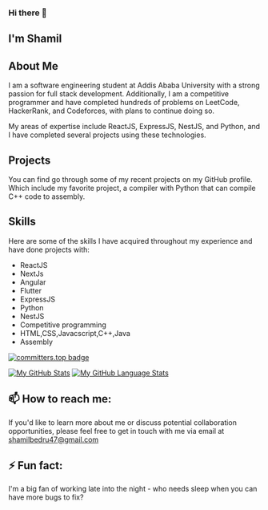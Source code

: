 ### Hi there 👋
## I'm Shamil

## About Me
I am a software engineering student at Addis Ababa University with a strong passion for full stack development. Additionally, I am a competitive programmer and have completed hundreds of problems on LeetCode, HackerRank, and Codeforces, with plans to continue doing so. 

My areas of expertise include ReactJS, ExpressJS, NestJS, and Python, and I have completed several projects using these technologies.

## Projects
You can find go through some of my recent projects on my GitHub profile. Which include my favorite project, a compiler with Python that can compile C++ code to assembly.

## Skills
Here are some of the skills I have acquired throughout my experience and have done projects with:

* ReactJS
* NextJs
* Angular
* Flutter
* ExpressJS
* Python
* NestJS
* Competitive programming
* HTML,CSS,Javacscript,C++,Java
* Assembly
  
[![committers.top badge](https://user-badge.committers.top/ethiopia/Shamil-B.svg)](https://user-badge.committers.top/ethiopia/Shamil-B)


[![My GitHub Stats](https://github-readme-stats.vercel.app/api/?username=shamil-b&count_private=true&theme=tokyonight&showicons=true)]()
[![My GitHub Language Stats](https://github-readme-stats.vercel.app/api/top-langs/?username=shamil-b&langs_count=5&theme=tokyonight)]()

## 📫 How to reach me:
If you'd like to learn more about me or discuss potential collaboration opportunities, please feel free to get in touch with me via email at shamilbedru47@gmail.com

## ⚡ Fun fact:
I'm a big fan of working late into the night - who needs sleep when you can have more bugs to fix?
